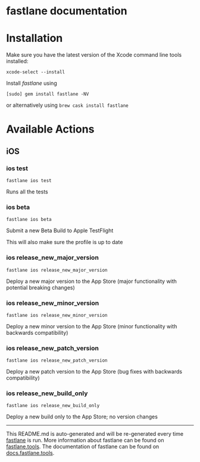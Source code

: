 fastlane documentation
================
# Installation

Make sure you have the latest version of the Xcode command line tools installed:

```
xcode-select --install
```

Install _fastlane_ using
```
[sudo] gem install fastlane -NV
```
or alternatively using `brew cask install fastlane`

# Available Actions
## iOS
### ios test
```
fastlane ios test
```
Runs all the tests
### ios beta
```
fastlane ios beta
```
Submit a new Beta Build to Apple TestFlight

This will also make sure the profile is up to date
### ios release_new_major_version
```
fastlane ios release_new_major_version
```
Deploy a new major version to the App Store (major functionality with potential breaking changes)
### ios release_new_minor_version
```
fastlane ios release_new_minor_version
```
Deploy a new minor version to the App Store (minor functionality with backwards compatibility)
### ios release_new_patch_version
```
fastlane ios release_new_patch_version
```
Deploy a new patch version to the App Store (bug fixes with backwards compatibility)
### ios release_new_build_only
```
fastlane ios release_new_build_only
```
Deploy a new build only to the App Store; no version changes

----

This README.md is auto-generated and will be re-generated every time [fastlane](https://fastlane.tools) is run.
More information about fastlane can be found on [fastlane.tools](https://fastlane.tools).
The documentation of fastlane can be found on [docs.fastlane.tools](https://docs.fastlane.tools).
